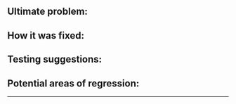## Ultimate problem:


## How it was fixed:


## Testing suggestions:


## Potential areas of regression:



---
